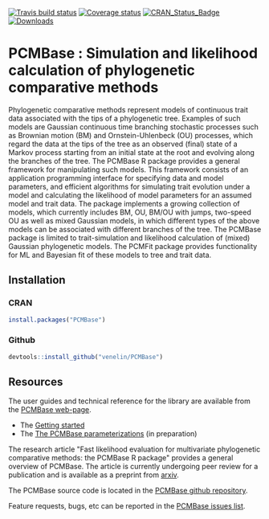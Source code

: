 
<!-- README.md is generated from README.Rmd. Please edit that file -->
[![Travis build status](https://travis-ci.org/venelin/PCMBase.svg?branch=master)](https://travis-ci.org/venelin/PCMBase) [![Coverage status](https://codecov.io/gh/venelin/PCMBase/branch/master/graph/badge.svg)](https://codecov.io/github/venelin/PCMBase?branch=master) [![CRAN\_Status\_Badge](http://www.r-pkg.org/badges/version/PCMBase?color=blue)](http://cran.r-project.org/web/packages/PCMBase) [![Downloads](http://cranlogs.r-pkg.org/badges/PCMBase?color=blue)](http://cran.rstudio.com/package=PCMBase)

PCMBase : Simulation and likelihood calculation of phylogenetic comparative methods
===================================================================================

Phylogenetic comparative methods represent models of continuous trait data associated with the tips of a phylogenetic tree. Examples of such models are Gaussian continuous time branching stochastic processes such as Brownian motion (BM) and Ornstein-Uhlenbeck (OU) processes, which regard the data at the tips of the tree as an observed (final) state of a Markov process starting from an initial state at the root and evolving along the branches of the tree. The PCMBase R package provides a general framework for manipulating such models. This framework consists of an application programming interface for specifying data and model parameters, and efficient algorithms for simulating trait evolution under a model and calculating the likelihood of model parameters for an assumed model and trait data. The package implements a growing collection of models, which currently includes BM, OU, BM/OU with jumps, two-speed OU as well as mixed Gaussian models, in which different types of the above models can be associated with different branches of the tree. The PCMBase package is limited to trait-simulation and likelihood calculation of (mixed) Gaussian phylogenetic models. The PCMFit package provides functionality for ML and Bayesian fit of these models to tree and trait data.

Installation
------------

### CRAN

``` r
install.packages("PCMBase")
```

### Github

``` r
devtools::install_github("venelin/PCMBase")
```

Resources
---------

The user guides and technical reference for the library are available from the [PCMBase web-page](https://venelin.github.io/PCMBase/).

-   The [Getting started](https://venelin.github.io/PCMBase/articles/PCMBase.html)
-   The [The PCMBase parameterizations](https://venelin.github.io/PCMBase/articles/PCMParam.html) (in preparation)

The research article "Fast likelihood evaluation for multivariate phylogenetic comparative methods: the PCMBase R package" provides a general overview of PCMBase. The article is currently undergoing peer review for a publication and is available as a preprint from [arxiv](https://arxiv.org/abs/1809.09014).

The PCMBase source code is located in the [PCMBase github repository](https://github.com/venelin/PCMBase).

Feature requests, bugs, etc can be reported in the [PCMBase issues list](https://github.com/venelin/PCMBase/issues).
